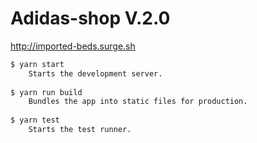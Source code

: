 # Adidas-shop V.2.0

 http://imported-beds.surge.sh

```sh
$ yarn start
    Starts the development server.
    
$ yarn run build
    Bundles the app into static files for production.
    
$ yarn test
    Starts the test runner.
```